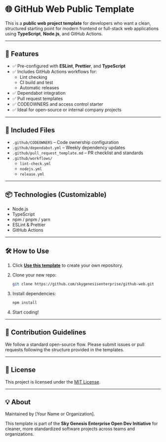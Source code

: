 # 🌐 GitHub Web Public Template

This is a **public web project template** for developers who want a clean, structured starting point for modern frontend or full-stack web applications using **TypeScript**, **Node.js**, and GitHub Actions.

---

## 🚀 Features

- ✅ Pre-configured with **ESLint**, **Prettier**, and **TypeScript**
- ✅ Includes GitHub Actions workflows for:
  - Lint checking
  - CI build and test
  - Automatic releases
- ✅ Dependabot integration
- ✅ Pull request templates
- ✅ CODEOWNERS and access control starter
- ✅ Ideal for open-source or internal company projects

---

## 📁 Included Files

- `.github/CODEOWNERS` – Code ownership configuration
- `.github/dependabot.yml` – Weekly dependency updates
- `.github/pull_request_template.md` – PR checklist and standards
- `.github/workflows/`
  - `lint-check.yml`
  - `nodejs.yml`
  - `release.yml`

---

## 📦 Technologies (Customizable)

- Node.js
- TypeScript
- npm / pnpm / yarn
- ESLint & Prettier
- GitHub Actions

---

## 🛠️ How to Use

1. Click **[Use this template](https://github.com/skygenesisenterprise/github-web/generate)** to create your own repository.
2. Clone your new repo:
   ```bash
   git clone https://github.com/skygenesisenterprise/github-web.git
   ```

3. Install dependencies:

   ```bash
   npm install
   ```
4. Start coding!

---

## 🤝 Contribution Guidelines

We follow a standard open-source flow. Please submit issues or pull requests following the structure provided in the templates.

---

## 📄 License

This project is licensed under the [MIT License](LICENSE).

---

## 💡 About

Maintained by \[Your Name or Organization].

This template is part of the **Sky Genesis Enterprise Open Dev Initiative** for cleaner, more standardized software projects across teams and organizations.